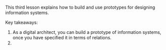 This third lesson explains how to build and use prototypes for designing information systems.

Key takeaways:
1. As a digital architect, you can build a prototype of information systems, once you have specified it in terms of relations.
2. 